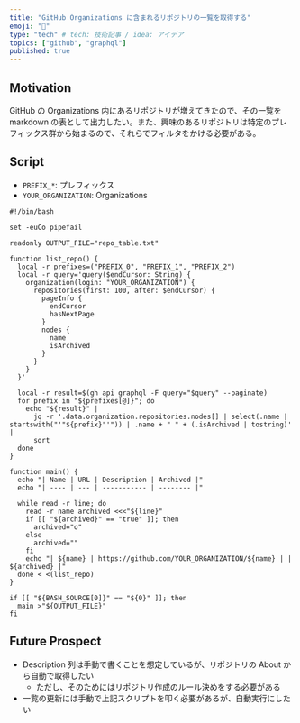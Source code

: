 ```yaml
---
title: "GitHub Organizations に含まれるリポジトリの一覧を取得する"
emoji: "🔭"
type: "tech" # tech: 技術記事 / idea: アイデア
topics: ["github", "graphql"]
published: true
---
```


## Motivation

GitHub の Organizations 内にあるリポジトリが増えてきたので、その一覧を markdown の表として出力したい。また、興味のあるリポジトリは特定のプレフィックス群から始まるので、それらでフィルタをかける必要がある。

## Script

+ `PREFIX_*`: プレフィックス
+ `YOUR_ORGANIZATION`: Organizations

```shell
#!/bin/bash

set -euCo pipefail

readonly OUTPUT_FILE="repo_table.txt"

function list_repo() {
  local -r prefixes=("PREFIX_0", "PREFIX_1", "PREFIX_2")
  local -r query='query($endCursor: String) {
    organization(login: "YOUR_ORGANIZATION") {
      repositories(first: 100, after: $endCursor) {
        pageInfo {
          endCursor
          hasNextPage
        }
        nodes {
          name
          isArchived
        }
      }
    }
  }'

  local -r result=$(gh api graphql -F query="$query" --paginate)
  for prefix in "${prefixes[@]}"; do
    echo "${result}" |
      jq -r '.data.organization.repositories.nodes[] | select(.name | startswith("'"${prefix}"'")) | .name + " " + (.isArchived | tostring)' |
      sort
  done
}

function main() {
  echo "| Name | URL | Description | Archived |"
  echo "| ---- | --- | ----------- | -------- |"

  while read -r line; do
    read -r name archived <<<"${line}"
    if [[ "${archived}" == "true" ]]; then
      archived="o"
    else
      archived=""
    fi
    echo "| ${name} | https://github.com/YOUR_ORGANIZATION/${name} | | ${archived} |"
  done < <(list_repo)
}

if [[ "${BASH_SOURCE[0]}" == "${0}" ]]; then
  main >"${OUTPUT_FILE}"
fi
```

## Future Prospect

+ Description 列は手動で書くことを想定しているが、リポジトリの About から自動で取得したい
  + ただし、そのためにはリポジトリ作成のルール決めをする必要がある
+ 一覧の更新には手動で上記スクリプトを叩く必要があるが、自動実行にしたい
